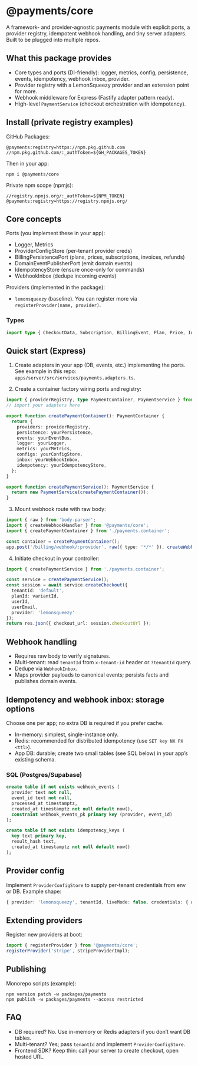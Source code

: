 # @payments/core

A framework- and provider-agnostic payments module with explicit ports, a provider registry, idempotent webhook handling, and tiny server adapters. Built to be plugged into multiple repos.

## What this package provides
- Core types and ports (DI-friendly): logger, metrics, config, persistence, events, idempotency, webhook inbox, provider.
- Provider registry with a LemonSqueezy provider and an extension point for more.
- Webhook middleware for Express (Fastify adapter pattern ready).
- High-level `PaymentService` (checkout orchestration with idempotency).

## Install (private registry examples)

GitHub Packages:
```
@payments:registry=https://npm.pkg.github.com
//npm.pkg.github.com/:_authToken=${GH_PACKAGES_TOKEN}
```
Then in your app:
```
npm i @payments/core
```

Private npm scope (npmjs):
```
//registry.npmjs.org/:_authToken=${NPM_TOKEN}
@payments:registry=https://registry.npmjs.org/
```

## Core concepts

Ports (you implement these in your app):
- Logger, Metrics
- ProviderConfigStore (per-tenant provider creds)
- BillingPersistencePort (plans, prices, subscriptions, invoices, refunds)
- DomainEventPublisherPort (emit domain events)
- IdempotencyStore (ensure once-only for commands)
- WebhookInbox (dedupe incoming events)

Providers (implemented in the package):
- `lemonsqueezy` (baseline). You can register more via `registerProvider(name, provider)`.

### Types
```ts
import type { CheckoutData, Subscription, BillingEvent, Plan, Price, Invoice, Refund } from '@payments/core';
```

## Quick start (Express)

1) Create adapters in your app (DB, events, etc.) implementing the ports. See example in this repo: `apps/server/src/services/payments.adapters.ts`.

2) Create a container factory wiring ports and registry:
```ts
import { providerRegistry, type PaymentContainer, PaymentService } from '@payments/core';
// import your adapters here

export function createPaymentContainer(): PaymentContainer {
  return {
    providers: providerRegistry,
    persistence: yourPersistence,
    events: yourEventBus,
    logger: yourLogger,
    metrics: yourMetrics,
    configs: yourConfigStore,
    inbox: yourWebhookInbox,
    idempotency: yourIdempotencyStore,
  };
}

export function createPaymentService(): PaymentService {
  return new PaymentService(createPaymentContainer());
}
```

3) Mount webhook route with raw body:
```ts
import { raw } from 'body-parser';
import { createWebhookHandler } from '@payments/core';
import { createPaymentContainer } from './payments.container';

const container = createPaymentContainer();
app.post('/billing/webhook/:provider', raw({ type: '*/*' }), createWebhookHandler(container));
```

4) Initiate checkout in your controller:
```ts
import { createPaymentService } from './payments.container';

const service = createPaymentService();
const session = await service.createCheckout({
  tenantId: 'default',
  planId: variantId,
  userId,
  userEmail,
  provider: 'lemonsqueezy'
});
return res.json({ checkout_url: session.checkoutUrl });
```

## Webhook handling
- Requires raw body to verify signatures.
- Multi-tenant: read `tenantId` from `x-tenant-id` header or `?tenantId` query.
- Dedupe via `WebhookInbox`.
- Maps provider payloads to canonical events; persists facts and publishes domain events.

## Idempotency and webhook inbox: storage options
Choose one per app; no extra DB is required if you prefer cache.
- In-memory: simplest, single-instance only.
- Redis: recommended for distributed idempotency (use `SET key NX PX <ttl>`).
- App DB: durable; create two small tables (see SQL below) in your app’s existing schema.

### SQL (Postgres/Supabase)
```sql
create table if not exists webhook_events (
  provider text not null,
  event_id text not null,
  processed_at timestamptz,
  created_at timestamptz not null default now(),
  constraint webhook_events_pk primary key (provider, event_id)
);

create table if not exists idempotency_keys (
  key text primary key,
  result_hash text,
  created_at timestamptz not null default now()
);
```

## Provider config
Implement `ProviderConfigStore` to supply per-tenant credentials from env or DB. Example shape:
```ts
{ provider: 'lemonsqueezy', tenantId, liveMode: false, credentials: { apiKey, signingSecret }, defaultCurrency: 'USD' }
```

## Extending providers
Register new providers at boot:
```ts
import { registerProvider } from '@payments/core';
registerProvider('stripe', stripeProviderImpl);
```

## Publishing
Monorepo scripts (example):
```
npm version patch -w packages/payments
npm publish -w packages/payments --access restricted
```

## FAQ
- DB required? No. Use in-memory or Redis adapters if you don’t want DB tables.
- Multi-tenant? Yes; pass `tenantId` and implement `ProviderConfigStore`.
- Frontend SDK? Keep thin: call your server to create checkout, open hosted URL.



